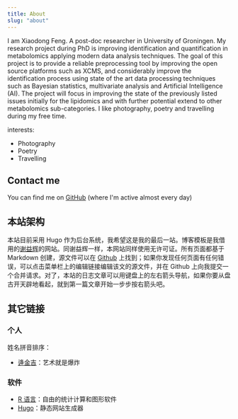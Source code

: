 ```yaml
---
title: About
slug: "about"
---
```


I am Xiaodong Feng. A post-doc researcher in University of Groningen. My research project during PhD is improving identification and quantification in metabolomics applying modern data analysis techniques. The goal of this project is to provide a reliable preprocessing tool by improving the open source platforms such as XCMS, and considerably improve the identification process using state of the art data processing techniques such as Bayesian statistics, multivariate analysis and Artificial Intelligence (AI).  The project will focus in improving the state of the previously listed issues initially for the lipidomics and with further potential extend to other metabolomics sub-categories. I like photography, poetry and travelling during my free time.

interests:
  - Photography
  - Poetry
  - Travelling


## Contact me

You can find me on [GitHub](https://github.com/xiaodfeng) (where I'm active almost every day) 

## 本站架构

本站目前采用 Hugo 作为后台系统，我希望这是我的最后一站。博客模板是我借用的[谢益辉](http://yihui.org)的网站。同谢益辉一样，本网站同样使用无许可证。所有页面都基于 Markdown 创建，源文件可以在 [Github](https://github.com/rbind/yihui) 上找到；如果你发现任何页面有任何错误，可以点击菜单栏上的编辑链接编辑该文的源文件，并在 Github 上向我提交一个合并请求。对了，本站的日志文章可以用键盘上的左右箭头导航，如果你要从盘古开天辟地看起，就到第一篇文章开始一步步按右箭头吧。

## 其它链接

### 个人

姓名拼音排序：

- [逄金吉](https://jinjipang.com)：艺术就是爆炸

### 软件

- [R 语言](https://www.r-project.org)：自由的统计计算和图形软件
- [Hugo](https://gohugo.io)：静态网站生成器